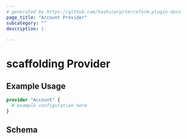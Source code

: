 ```yaml
---
# generated by https://github.com/hashicorp/terraform-plugin-docs
page_title: "Account Provider"
subcategory: ""
description: |-
  
---
```


# scaffolding Provider



## Example Usage

```terraform
provider "Account" {
  # example configuration here
}
```

<!-- schema generated by tfplugindocs -->
## Schema
